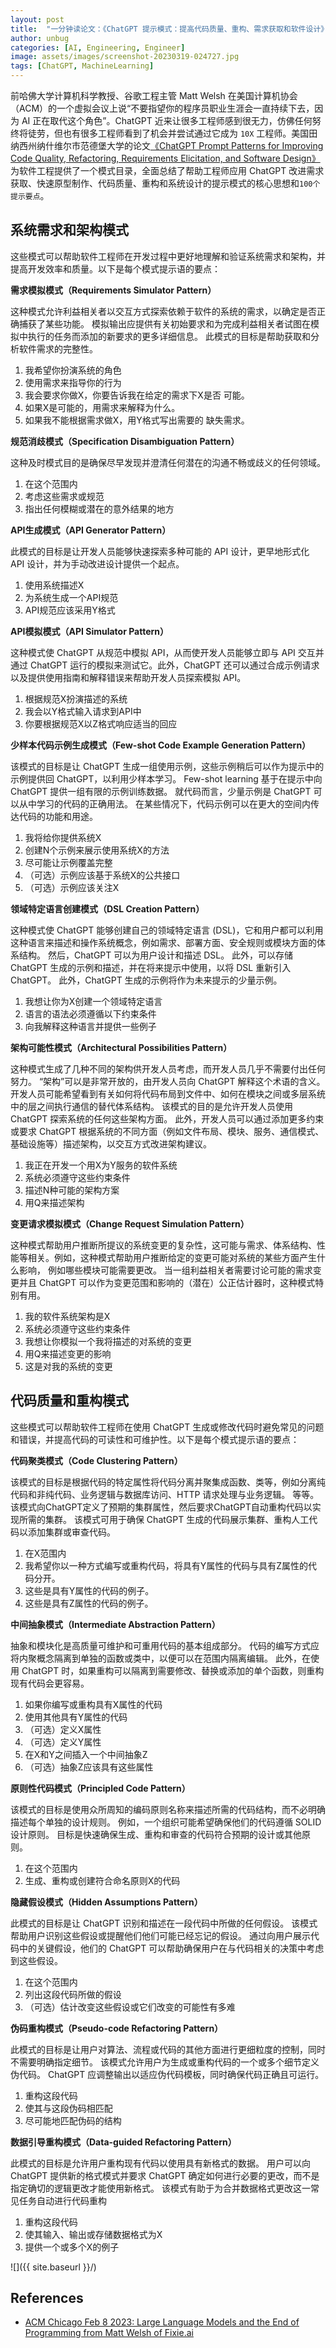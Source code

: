 ```yaml
---
layout: post
title:  "一分钟读论文：《ChatGPT 提示模式：提高代码质量、重构、需求获取和软件设计》"
author: unbug
categories: [AI, Engineering, Engineer]
image: assets/images/screenshot-20230319-024727.jpg
tags: [ChatGPT, MachineLearning]
---
```

 前哈佛大学计算机科学教授、谷歌工程主管 Matt Welsh 在美国计算机协会（ACM）的一个虚拟会议上说“不要指望你的程序员职业生涯会一直持续下去，因为 AI 正在取代这个角色”。ChatGPT 近来让很多工程师感到很无力，仿佛任何努终将徒劳，但也有很多工程师看到了机会并尝试通过它成为 `10X` 工程师。美国田纳西州纳什维尔市范德堡大学的论文[《ChatGPT Prompt Patterns for Improving Code Quality, Refactoring, Requirements Elicitation, and Software Design》][paper1-url] 为软件工程提供了一个模式目录，全面总结了帮助工程师应用 ChatGPT 改进需求获取、快速原型制作、代码质量、重构和系统设计的提示模式的核心思想和`100个提示要点`。


## 系统需求和架构模式
这些模式可以帮助软件工程师在开发过程中更好地理解和验证系统需求和架构，并提高开发效率和质量。以下是每个模式提示语的要点：

**需求模拟模式（Requirements Simulator Pattern）**

这种模式允许利益相关者以交互方式探索依赖于软件的系统的需求，以确定是否正确捕获了某些功能。 模拟输出应提供有关初始要求和为完成利益相关者试图在模拟中执行的任务而添加的新要求的更多详细信息。 此模式的目标是帮助获取和分析软件需求的完整性。
1.  我希望你扮演系统的角色
2.  使用需求来指导你的行为
3.  我会要求你做X，你要告诉我在给定的需求下X是否 可能。
4.  如果X是可能的，用需求来解释为什么。
5.  如果我不能根据需求做X，用Y格式写出需要的 缺失需求。

**规范消歧模式（Specification Disambiguation Pattern）**

这种及时模式目的是确保尽早发现并澄清任何潜在的沟通不畅或歧义的任何领域。
1.  在这个范围内
2.  考虑这些需求或规范
3.  指出任何模糊或潜在的意外结果的地方

**API生成模式（API Generator Pattern）**

此模式的目标是让开发人员能够快速探索多种可能的 API 设计，更早地形式化 API 设计，并为手动改进设计提供一个起点。
1.  使用系统描述X
2.  为系统生成一个API规范
3.  API规范应该采用Y格式

**API模拟模式（API Simulator Pattern）**

这种模式使 ChatGPT 从规范中模拟 API，从而使开发人员能够立即与 API 交互并通过 ChatGPT 运行的模拟来测试它。此外，ChatGPT 还可以通过合成示例请求以及提供使用指南和解释错误来帮助开发人员探索模拟 API。
1.  根据规范X扮演描述的系统
2.  我会以Y格式输入请求到API中
3.  你要根据规范X以Z格式响应适当的回应

**少样本代码示例生成模式（Few-shot Code Example Generation Pattern）**

该模式的目标是让 ChatGPT 生成一组使用示例，这些示例稍后可以作为提示中的示例提供回 ChatGPT，以利用少样本学习。 Few-shot learning 基于在提示中向 ChatGPT 提供一组有限的示例训练数据。 就代码而言，少量示例是 ChatGPT 可以从中学习的代码的正确用法。 在某些情况下，代码示例可以在更大的空间内传达代码的功能和用途。
1.  我将给你提供系统X
2.  创建N个示例来展示使用系统X的方法
3.  尽可能让示例覆盖完整
4.  （可选）示例应该基于系统X的公共接口
5.  （可选）示例应该关注X

**领域特定语言创建模式（DSL Creation Pattern）**

这种模式使 ChatGPT 能够创建自己的领域特定语言 (DSL)，它和用户都可以利用这种语言来描述和操作系统概念，例如需求、部署方面、安全规则或模块方面的体系结构。 然后，ChatGPT 可以为用户设计和描述 DSL。 此外，可以存储 ChatGPT 生成的示例和描述，并在将来提示中使用，以将 DSL 重新引入 ChatGPT。 此外，ChatGPT 生成的示例将作为未来提示的少量示例。
1.  我想让你为X创建一个领域特定语言
2.  语言的语法必须遵循以下约束条件
3.  向我解释这种语言并提供一些例子

**架构可能性模式（Architectural Possibilities Pattern）**

这种模式生成了几种不同的架构供开发人员考虑，而开发人员几乎不需要付出任何努力。 “架构”可以是非常开放的，由开发人员向 ChatGPT 解释这个术语的含义。 开发人员可能希望看到有关如何将代码布局到文件中、如何在模块之间或多层系统中的层之间执行通信的替代体系结构。 该模式的目的是允许开发人员使用 ChatGPT 探索系统的任何这些架构方面。 此外，开发人员可以通过添加更多约束或要求 ChatGPT 根据系统的不同方面（例如文件布局、模块、服务、通信模式、基础设施等）描述架构，以交互方式改进架构建议。
1.  我正在开发一个用X为Y服务的软件系统
2.  系统必须遵守这些约束条件
3.  描述N种可能的架构方案
4.  用Q来描述架构

**变更请求模拟模式（Change Request Simulation Pattern）**

这种模式帮助用户推断所提议的系统变更的复杂性，这可能与需求、体系结构、性能等相关。例如，这种模式帮助用户推断给定的变更可能对系统的某些方面产生什么影响， 例如哪些模块可能需要更改。 当一组利益相关者需要讨论可能的需求变更并且 ChatGPT 可以作为变更范围和影响的（潜在）公正估计器时，这种模式特别有用。
1. 我的软件系统架构是X 
2. 系统必须遵守这些约束条件 
3. 我想让你模拟一个我将描述的对系统的变更 
4. 用Q来描述变更的影响 
5. 这是对我的系统的变更


## 代码质量和重构模式
这些模式可以帮助软件工程师在使用 ChatGPT 生成或修改代码时避免常见的问题和错误，并提高代码的可读性和可维护性。以下是每个模式提示语的要点：

**代码聚类模式（Code Clustering Pattern）**

该模式的目标是根据代码的特定属性将代码分离并聚集成函数、类等，例如分离纯代码和非纯代码、业务逻辑与数据库访问、HTTP 请求处理与业务逻辑。 等等。该模式向ChatGPT定义了预期的集群属性，然后要求ChatGPT自动重构代码以实现所需的集群。 该模式可用于确保 ChatGPT 生成的代码展示集群、重构人工代码以添加集群或审查代码。
1.  在X范围内
2.  我希望你以一种方式编写或重构代码，将具有Y属性的代码与具有Z属性的代码分开。
3.  这些是具有Y属性的代码的例子。
4.  这些是具有Z属性的代码的例子。

**中间抽象模式（Intermediate Abstraction Pattern）**

抽象和模块化是高质量可维护和可重用代码的基本组成部分。 代码的编写方式应将内聚概念隔离到单独的函数或类中，以便可以在范围内隔离编辑。 此外，在使用 ChatGPT 时，如果重构可以隔离到需要修改、替换或添加的单个函数，则重构现有代码会更容易。
1.  如果你编写或重构具有X属性的代码
2.  使用其他具有Y属性的代码
3.  （可选）定义X属性
4.  （可选）定义Y属性
5.  在X和Y之间插入一个中间抽象Z
6.  （可选）抽象Z应该具有这些属性

**原则性代码模式（Principled Code Pattern）**

该模式的目标是使用众所周知的编码原则名称来描述所需的代码结构，而不必明确描述每个单独的设计规则。 例如，一个组织可能希望确保他们的代码遵循 SOLID 设计原则。 目标是快速确保生成、重构和审查的代码符合预期的设计或其他原则。
1.  在这个范围内
2.  生成、重构或创建符合命名原则X的代码

**隐藏假设模式（Hidden Assumptions Pattern）**

此模式的目标是让 ChatGPT 识别和描述在一段代码中所做的任何假设。 该模式帮助用户识别这些假设或提醒他们他们可能已经忘记的假设。 通过向用户展示代码中的关键假设，他们的 ChatGPT 可以帮助确保用户在与代码相关的决策中考虑到这些假设。
1.  在这个范围内
2.  列出这段代码所做的假设
3.  （可选）估计改变这些假设或它们改变的可能性有多难

**伪码重构模式（Pseudo-code Refactoring Pattern）**

此模式的目标是让用户对算法、流程或代码的其他方面进行更细粒度的控制，同时不需要明确指定细节。 该模式允许用户为生成或重构代码的一个或多个细节定义伪代码。 ChatGPT 应调整输出以适应伪代码模板，同时确保代码正确且可运行。
1.  重构这段代码 
2. 使其与这段伪码相匹配 
3. 尽可能地匹配伪码的结构

**数据引导重构模式（Data-guided Refactoring Pattern）** 

此模式的目标是允许用户重构现有代码以使用具有新格式的数据。 用户可以向 ChatGPT 提供新的格式模式并要求 ChatGPT 确定如何进行必要的更改，而不是指定确切的逻辑更改才能使用新格式。 该模式有助于为合并数据格式更改这一常见任务自动进行代码重构
1. 重构这段代码 
2. 使其输入、输出或存储数据格式为X 
3. 提供一个或多个X的例子


![]({{ site.baseurl }}/)

<!--
<p><iframe style="width:100%;" height="315" src="https://arxiv.org/pdf/2112.10165.pdf" frameborder="0" allowfullscreen></iframe></p>


|                                       |                                       |
|:-------------------------------------:|:-------------------------------------:|
|![img1]({{ site.baseurl }}/)| ![img2]({{ site.baseurl }}/) |
-->


## References
- [ACM Chicago Feb 8 2023: Large Language Models and the End of Programming from Matt Welsh of Fixie.ai][links-1]


[paper1-url]: https://arxiv.org/pdf/2303.07839.pdf
[links-1]: https://www.youtube.com/watch?v=qmJ4xLC1ObU